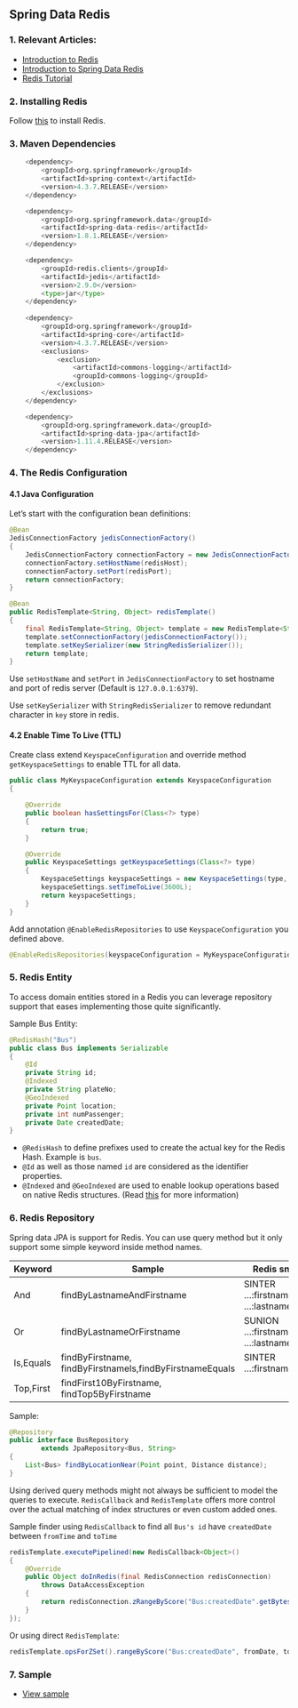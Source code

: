 ## Spring Data Redis

### 1. Relevant Articles:
- [Introduction to Redis](https://redis.io/)
- [Introduction to Spring Data Redis](https://docs.spring.io/spring-data/data-redis/docs/current/reference/html/)
- [Redis Tutorial](http://openmymind.net/2011/11/8/Redis-Zero-To-Master-In-30-Minutes-Part-1/)

### 2. Installing Redis
Follow [this](https://redis.io/topics/quickstart) to install Redis.

### 3. Maven Dependencies
```python
    <dependency>
        <groupId>org.springframework</groupId>
        <artifactId>spring-context</artifactId>
        <version>4.3.7.RELEASE</version>
    </dependency>

    <dependency>
        <groupId>org.springframework.data</groupId>
        <artifactId>spring-data-redis</artifactId>
        <version>1.8.1.RELEASE</version>
    </dependency>

    <dependency>
        <groupId>redis.clients</groupId>
        <artifactId>jedis</artifactId>
        <version>2.9.0</version>
        <type>jar</type>
    </dependency>
    
    <dependency>
        <groupId>org.springframework</groupId>
        <artifactId>spring-core</artifactId>
        <version>4.3.7.RELEASE</version>
        <exclusions>
            <exclusion>
                <artifactId>commons-logging</artifactId>
                <groupId>commons-logging</groupId>
            </exclusion>
        </exclusions>
    </dependency>

    <dependency>
        <groupId>org.springframework.data</groupId>
        <artifactId>spring-data-jpa</artifactId>
        <version>1.11.4.RELEASE</version>
    </dependency>
```

### 4. The Redis Configuration
#### 4.1 Java Configuration
Let’s start with the configuration bean definitions:

```java
@Bean
JedisConnectionFactory jedisConnectionFactory()
{
    JedisConnectionFactory connectionFactory = new JedisConnectionFactory();
    connectionFactory.setHostName(redisHost);
    connectionFactory.setPort(redisPort);
    return connectionFactory;
}

@Bean
public RedisTemplate<String, Object> redisTemplate()
{
    final RedisTemplate<String, Object> template = new RedisTemplate<String, Object>();
    template.setConnectionFactory(jedisConnectionFactory());
    template.setKeySerializer(new StringRedisSerializer());
    return template;
}
``` 

Use `setHostName` and `setPort` in `JedisConnectionFactory` to set hostname and port of redis server (Default is `127.0.0.1:6379`).

Use `setKeySerializer` with `StringRedisSerializer` to remove redundant character in `key` store in redis.

#### 4.2 Enable Time To Live (TTL)

Create class extend `KeyspaceConfiguration` and override method `getKeyspaceSettings` to enable TTL for all data.

```java
public class MyKeyspaceConfiguration extends KeyspaceConfiguration
{

    @Override
    public boolean hasSettingsFor(Class<?> type)
    {
        return true;
    }

    @Override
    public KeyspaceSettings getKeyspaceSettings(Class<?> type)
    {
        KeyspaceSettings keyspaceSettings = new KeyspaceSettings(type, "my-keyspace");
        keyspaceSettings.setTimeToLive(3600L);
        return keyspaceSettings;
    }
}
```

Add annotation `@EnableRedisRepositories` to use `KeyspaceConfiguration` you defined above.

```java
@EnableRedisRepositories(keyspaceConfiguration = MyKeyspaceConfiguration.class)
```

### 5. Redis Entity
To access domain entities stored in a Redis you can leverage repository support that eases implementing those quite significantly.

Sample Bus Entity:
```java
@RedisHash("Bus")
public class Bus implements Serializable
{
    @Id
    private String id;
    @Indexed
    private String plateNo;
    @GeoIndexed
    private Point location;
    private int numPassenger;
    private Date createdDate;
}
```

- `@RedisHash` to define prefixes used to create the actual key for the Redis Hash. Example is `bus`.
- `@Id` as well as those named `id` are considered as the identifier properties.
- `@Indexed` and `@GeoIndexed` are used to enable lookup operations based on native Redis structures. (Read [this](https://redis.io/topics/indexes) for more information)

### 6. Redis Repository
Spring data JPA is support for Redis. You can use query method but it only support some simple keyword inside method names.

|Keyword|Sample|Redis snippet|
|---|---|---|
|And|findByLastnameAndFirstname|SINTER …:firstname:rand …:lastname:al’thor|
|Or|findByLastnameOrFirstname|SUNION …:firstname:rand …:lastname:al’thor|
|Is,Equals|findByFirstname, findByFirstnameIs,findByFirstnameEquals|SINTER …:firstname:rand|
|Top,First|findFirst10ByFirstname, findTop5ByFirstname||

Sample:
```java
@Repository
public interface BusRepository
        extends JpaRepository<Bus, String>
{
    List<Bus> findByLocationNear(Point point, Distance distance);
}
```

Using derived query methods might not always be sufficient to model the queries to execute. `RedisCallback` and `RedisTemplate` offers more control over the actual matching of index structures or even custom added ones.

Sample finder using `RedisCallback` to find all `Bus's id` have `createdDate` between `fromTime` and `toTime`
```java
redisTemplate.executePipelined(new RedisCallback<Object>()
{
    @Override
    public Object doInRedis(final RedisConnection redisConnection)
        throws DataAccessException
    {
        return redisConnection.zRangeByScore("Bus:createdDate".getBytes(), fromTime, toTime);
    }
});
```

Or using direct `RedisTemplate`:
```java
redisTemplate.opsForZSet().rangeByScore("Bus:createdDate", fromDate, toDate);
```

### 7. Sample
- [View sample](https://github.com/lequanghiep74/spring_redis_sample)
